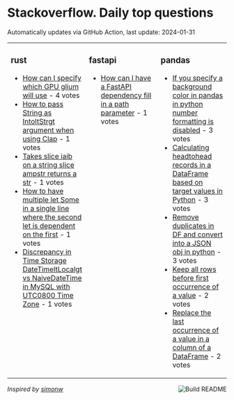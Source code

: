 # Stackoverflow. Daily top questions 

Automatically updates via GitHub Action, last update: <!-- date starts -->2024-01-31<!-- date ends -->


<table><tr><td valign="top" width="33%">

### rust
<!-- rust starts -->
* [How can I specify which GPU glium will use](https://stackoverflow.com/questions/77909272/how-can-i-specify-which-gpu-glium-will-use) - 4 votes
* [How to pass String as IntoltStrgt argument when using Clap](https://stackoverflow.com/questions/77908700/how-to-pass-string-as-intostr-argument-when-using-clap) - 1 votes
* [Takes slice iaib on a string slice ampstr returns a str](https://stackoverflow.com/questions/77908613/takes-slice-ia-ib-on-a-string-slice-str-returns-a-str) - 1 votes
* [How to have multiple let Some in a single line where the second let is dependent on the first](https://stackoverflow.com/questions/77903556/how-to-have-multiple-let-some-in-a-single-line-where-the-second-let-is-dep) - 1 votes
* [Discrepancy in Time Storage DateTimeltLocalgt vs NaiveDateTime in MySQL with UTC0800 Time Zone](https://stackoverflow.com/questions/77915631/discrepancy-in-time-storage-datetimelocal-vs-naivedatetime-in-mysql-with-utc) - 1 votes
<!-- rust ends -->
</td><td valign="top" width="34%">


### fastapi
<!-- fastapi starts -->
* [How can I have a FastAPI dependency fill in a path parameter](https://stackoverflow.com/questions/77908750/how-can-i-have-a-fastapi-dependency-fill-in-a-path-parameter) - 1 votes
<!-- fastapi ends -->
</td><td valign="top" width="34%">


### pandas
<!-- pandas starts -->
* [If you specify a background color in pandas in python number formatting is disabled](https://stackoverflow.com/questions/77911172/if-you-specify-a-background-color-in-pandas-in-python-number-formatting-is-disa) - 3 votes
* [Calculating headtohead records in a DataFrame based on target values in Python](https://stackoverflow.com/questions/77905231/calculating-head-to-head-records-in-a-dataframe-based-on-target-values-in-python) - 3 votes
* [Remove duplicates in DF and convert into a JSON obj in python](https://stackoverflow.com/questions/77906670/remove-duplicates-in-df-and-convert-into-a-json-obj-in-python) - 3 votes
* [Keep all rows before first occurrence of a value](https://stackoverflow.com/questions/77914497/keep-all-rows-before-first-occurrence-of-a-value) - 2 votes
* [Replace the last occurrence of a value in a column of a DataFrame](https://stackoverflow.com/questions/77910269/replace-the-last-occurrence-of-a-value-in-a-column-of-a-dataframe) - 2 votes
<!-- pandas ends -->
</td></tr></table>

<a href="https://github.com/hp0404/hp0404/actions"><img src="https://github.com/hp0404/hp0404/workflows/Build%20README/badge.svg" align="right" alt="Build README"></a> <p>*Inspired by  [simonw](https://github.com/simonw/simonw)*</p>
